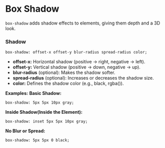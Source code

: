 # Box Shadow
`box-shadow` adds shadow effects to elements, giving them depth and a 3D look.

### Shadow
```
box-shadow: offset-x offset-y blur-radius spread-radius color;
```
* __offset-x:__ Horizontal shadow (positive → right, negative → left).
* __offset-y:__ Vertical shadow (positive → down, negative → up).
* __blur-radius__ (optional): Makes the shadow softer.
* __spread-radius__ (optional): Increases or decreases the shadow size.
* __color:__ Defines the shadow color (e.g., black, rgba()).

__Examples:__
__Basic Shadow:__
```
box-shadow: 5px 5px 10px gray;
```
__Inside Shadow(Inside the Element):__
```
box-shadow: inset 5px 5px 10px gray;
```
__No Blur or Spread:__
```
box-shadow: 5px 5px 0 black;
```